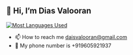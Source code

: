 <h2> 👋 Hi, I’m Dias Valooran </h2>

[![Most Languages Used](https://github-readme-stats.vercel.app/api/top-langs/?username=D3AD-05&layout=compact)](https://github.com/anuraghazra/github-readme-stats)

- 📫 How to reach me daisvalooran@gmail.com
- 📱 My phone number is  +919605921937

<!---
ediot3/ediot3 is a ✨ special ✨ repository because its `README.md` (this file) appears on your GitHub profile.
You can click the Preview link to take a look at your changes.
--->
